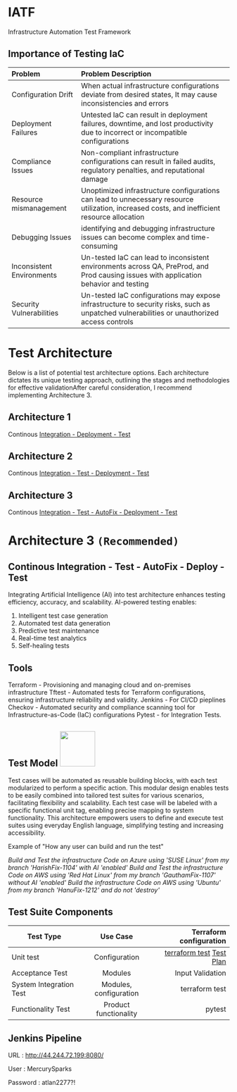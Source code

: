 # IATF
Infrastructure Automation Test Framework


Importance of Testing IaC
-------------------------
|Problem  |Problem Description|
|:-------------| :-----|
|Configuration Drift | When actual infrastructure configurations deviate from desired states, It may cause inconsistencies and errors |
|Deployment Failures | Untested IaC can result in deployment failures, downtime, and lost productivity due to incorrect or incompatible configurations |
|Compliance Issues   | Non-compliant infrastructure configurations can result in failed audits, regulatory penalties, and reputational damage |
|Resource mismanagement | Unoptimized infrastructure configurations can lead to unnecessary resource utilization, increased costs, and inefficient resource allocation |
|Debugging Issues | identifying and debugging infrastructure issues can become complex and time-consuming |
|Inconsistent Environments | Un-tested IaC can lead to inconsistent environments across QA, PreProd, and Prod causing issues with application behavior and testing |
|Security Vulnerabilities |  Un-tested IaC configurations may expose infrastructure to security risks, such as unpatched vulnerabilities or unauthorized access controls |

##

# Test Architecture

Below is a list of potential test architecture options. Each architecture dictates its unique testing approach, outlining the stages and methodologies for effective validationAfter careful consideration, I recommend implementing Architecture 3.


Architecture 1 
--------------

Continous [Integration - Deployment - Test](https://github.com/Harissh77/IATF/blob/main/documentation/Architecture1.png)

Architecture 2 
--------------

Continous [Integration - Test - Deployment - Test](https://github.com/Harissh77/IATF/blob/main/documentation/Architecture2.png)

Architecture 3
--------------

Continous [Integration - Test - AutoFix - Deployment - Test](https://github.com/Harissh77/IATF/blob/main/documentation/Architecture3.png) 
                 
##

# Architecture 3 `(Recommended)`


Continous Integration - Test - AutoFix - Deploy - Test 
------------------------------------------------------

Integrating Artificial Intelligence (AI) into test architecture enhances testing efficiency, accuracy, and scalability. AI-powered testing enables:

1. Intelligent test case generation
2. Automated test data generation
3. Predictive test maintenance
4. Real-time test analytics
5. Self-healing tests

Tools
-----

Terraform - Provisioning and managing cloud and on-premises infrastructure
Tftest -  Automated tests for Terraform configurations, ensuring infrastructure reliability and validity.
Jenkins - For CI/CD pieplines
Checkov - Automated security and compliance scanning tool for Infrastructure-as-Code (IaC) configurations
Pytest - for Integration Tests. 

Test Model  <img src="https://github.com/user-attachments/assets/324d6d30-2f30-4846-b136-f4864559e87a" width="80" />
----------


Test cases will be automated as reusable building blocks, with each test modularized to perform a specific action. This modular design enables tests to be easily combined into tailored test suites for various scenarios, facilitating flexibility and scalability. 
Each test case will be labeled with a specific functional unit tag, enabling precise mapping to system functionality. This architecture empowers users to define and execute test suites using everyday English language, simplifying testing and increasing accessibility. 

Example of "How any user can build and run the test"

_Build and Test the infrastructure Code on Azure using 'SUSE Linux' from my branch 'HarishFix-1104' with AI 'enabled'_
_Build and Test the infrastructure Code on AWS using 'Red Hat Linux' from my branch 'GauthamFix-1107' without AI 'enabled'_
_Build the infrastructure Code on AWS using 'Ubuntu' from my branch 'HanuFix-1212' and do not 'destroy'_



Test Suite Components
---------------------


| Test Type       | Use Case          | Terraform configuration  |
| ------------- |:-------------:| -----:|
| Unit test     | Configuration| [terraform test](https://github.com/Harissh77/IATF/tree/main/infrastructure-tests/tests)   [Test Plan](https://github.com/Harissh77/IATF/blob/main/documentation/IATF-UnitTest.pdf) |
| Acceptance Test     | Modules      |   Input Validation |
| System Integration Test  | Modules, configuration      |   terraform test|
| Functionality Test  | Product functionality      |   pytest |



Jenkins Pipeline 
----------------

URL : http://44.244.72.199:8080/

User : MercurySparks

Password : atlan2277?!

